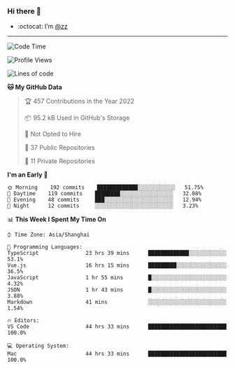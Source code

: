 ### Hi there 👋

- :octocat: I’m [@zz](https://github.com/holazz)

---

<!--START_SECTION:waka-->
![Code Time](http://img.shields.io/badge/Code%20Time-0%20secs-blue)

![Profile Views](http://img.shields.io/badge/Profile%20Views-3-blue)

![Lines of code](https://img.shields.io/badge/From%20Hello%20World%20I%27ve%20Written-731%20Thousand%20lines%20of%20code-blue)

**🐱 My GitHub Data** 

> 🏆 457 Contributions in the Year 2022
 > 
> 📦 95.2 kB Used in GitHub's Storage 
 > 
> 🚫 Not Opted to Hire
 > 
> 📜 37 Public Repositories 
 > 
> 🔑 11 Private Repositories  
 > 
**I'm an Early 🐤** 

```text
🌞 Morning    192 commits    █████████████░░░░░░░░░░░░   51.75% 
🌆 Daytime    119 commits    ████████░░░░░░░░░░░░░░░░░   32.08% 
🌃 Evening    48 commits     ███░░░░░░░░░░░░░░░░░░░░░░   12.94% 
🌙 Night      12 commits     ░░░░░░░░░░░░░░░░░░░░░░░░░   3.23%

```


📊 **This Week I Spent My Time On** 

```text
⌚︎ Time Zone: Asia/Shanghai

💬 Programming Languages: 
TypeScript               23 hrs 39 mins      █████████████░░░░░░░░░░░░   53.1% 
Vue.js                   16 hrs 15 mins      █████████░░░░░░░░░░░░░░░░   36.5% 
JavaScript               1 hr 55 mins        █░░░░░░░░░░░░░░░░░░░░░░░░   4.32% 
JSON                     1 hr 43 mins        █░░░░░░░░░░░░░░░░░░░░░░░░   3.88% 
Markdown                 41 mins             ░░░░░░░░░░░░░░░░░░░░░░░░░   1.54%

🔥 Editors: 
VS Code                  44 hrs 33 mins      █████████████████████████   100.0%

💻 Operating System: 
Mac                      44 hrs 33 mins      █████████████████████████   100.0%

```


<!--END_SECTION:waka-->
